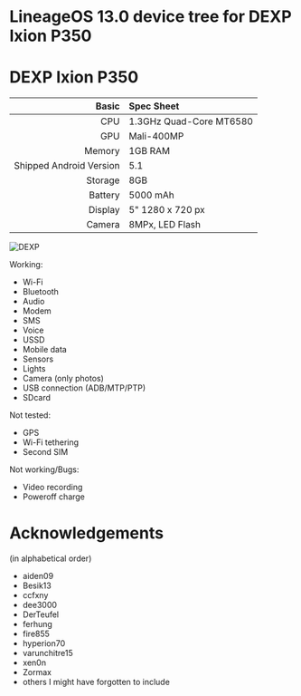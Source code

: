 # LineageOS 13.0 device tree for DEXP Ixion P350

DEXP Ixion P350
==============

Basic   | Spec Sheet
-------:|:-------------------------
CPU     | 1.3GHz Quad-Core MT6580
GPU     | Mali-400MP
Memory  | 1GB RAM
Shipped Android Version | 5.1
Storage | 8GB
Battery | 5000 mAh
Display | 5" 1280 x 720 px
Camera  | 8MPx, LED Flash

![DEXP](https://content2.onliner.by/catalog/device/main/28756eabf91d930d247cb06211958125.jpeg "DEXP Ixion P350 Tundra Black")

Working:
- Wi-Fi
- Bluetooth
- Audio
- Modem
- SMS
- Voice
- USSD
- Mobile data
- Sensors
- Lights
- Camera (only photos)
- USB connection (ADB/MTP/PTP)
- SDcard

Not tested:
- GPS
- Wi-Fi tethering
- Second SIM

Not working/Bugs:
- Video recording
- Poweroff charge

# Acknowledgements

(in alphabetical order)

* aiden09
* Besik13
* ccfxny
* dee3000
* DerTeufel
* ferhung
* fire855
* hyperion70
* varunchitre15
* xen0n
* Zormax
* others I might have forgotten to include
